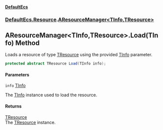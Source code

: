 #### [DefaultEcs](DefaultEcs.md 'DefaultEcs')
### [DefaultEcs.Resource](DefaultEcs.md#DefaultEcs.Resource 'DefaultEcs.Resource').[AResourceManager&lt;TInfo,TResource&gt;](AResourceManager_TInfo,TResource_.md 'DefaultEcs.Resource.AResourceManager<TInfo,TResource>')

## AResourceManager<TInfo,TResource>.Load(TInfo) Method

Loads a resource of type [TResource](AResourceManager_TInfo,TResource_.md#DefaultEcs.Resource.AResourceManager_TInfo,TResource_.TResource 'DefaultEcs.Resource.AResourceManager<TInfo,TResource>.TResource') using the provided [TInfo](AResourceManager_TInfo,TResource_.md#DefaultEcs.Resource.AResourceManager_TInfo,TResource_.TInfo 'DefaultEcs.Resource.AResourceManager<TInfo,TResource>.TInfo') parameter.

```csharp
protected abstract TResource Load(TInfo info);
```
#### Parameters

<a name='DefaultEcs.Resource.AResourceManager_TInfo,TResource_.Load(TInfo).info'></a>

`info` [TInfo](AResourceManager_TInfo,TResource_.md#DefaultEcs.Resource.AResourceManager_TInfo,TResource_.TInfo 'DefaultEcs.Resource.AResourceManager<TInfo,TResource>.TInfo')

The [TInfo](AResourceManager_TInfo,TResource_.md#DefaultEcs.Resource.AResourceManager_TInfo,TResource_.TInfo 'DefaultEcs.Resource.AResourceManager<TInfo,TResource>.TInfo') instance used to load the resource.

#### Returns
[TResource](AResourceManager_TInfo,TResource_.md#DefaultEcs.Resource.AResourceManager_TInfo,TResource_.TResource 'DefaultEcs.Resource.AResourceManager<TInfo,TResource>.TResource')  
The [TResource](AResourceManager_TInfo,TResource_.md#DefaultEcs.Resource.AResourceManager_TInfo,TResource_.TResource 'DefaultEcs.Resource.AResourceManager<TInfo,TResource>.TResource') instance.